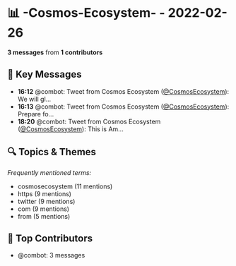 # 📊 -Cosmos-Ecosystem- - 2022-02-26
**3 messages** from **1 contributors**

## 💬 Key Messages
- **16:12** @combot: Tweet from Cosmos Ecosystem ([@CosmosEcosystem](https://twitter.com/CosmosEcosystem)):
We will gl...
- **16:13** @combot: Tweet from Cosmos Ecosystem ([@CosmosEcosystem](https://twitter.com/CosmosEcosystem)):
Prepare fo...
- **18:20** @combot: Tweet from Cosmos Ecosystem ([@CosmosEcosystem](https://twitter.com/CosmosEcosystem)):
This is Am...

## 🔍 Topics & Themes
*Frequently mentioned terms:*
- cosmosecosystem (11 mentions)
- https (9 mentions)
- twitter (9 mentions)
- com (9 mentions)
- from (5 mentions)

## 👥 Top Contributors
- @combot: 3 messages